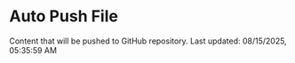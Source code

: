 # Auto Push File

Content that will be pushed to GitHub repository.
Last updated: 08/15/2025, 05:35:59 AM